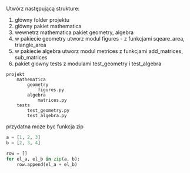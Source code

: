 Utwórz następującą strukture:

1. główny folder projektu
2. główny pakiet mathematica
3. wewnetrz mathematica pakiet geometry, algebra
4. w pakiecie geometry utworz modul figures  - z funkcjami sqeare_area, triangle_area
5. w pakiecie algebra utworz modul metrices z funkcjami add_matrices, sub_matrices
6. pakiet glowny tests z modulami test_geometry i test_algebra

```
projekt
    mathematica
        geometry
            figures.py
        algebra
            matrices.py
    tests
        test_geometry.py
        test_algebra.py
```

przydatna moze byc funkcja zip

```python
a = [1, 2, 3]
b = [2, 3, 4]

row = []
for el_a, el_b in zip(a, b):
    row.append(el_a + el_b)
```